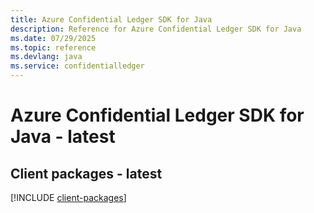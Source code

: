 ```yaml
---
title: Azure Confidential Ledger SDK for Java
description: Reference for Azure Confidential Ledger SDK for Java
ms.date: 07/29/2025
ms.topic: reference
ms.devlang: java
ms.service: confidentialledger
---
```

# Azure Confidential Ledger SDK for Java - latest

## Client packages - latest
[!INCLUDE [client-packages](confidential-ledger-client-index.md)]